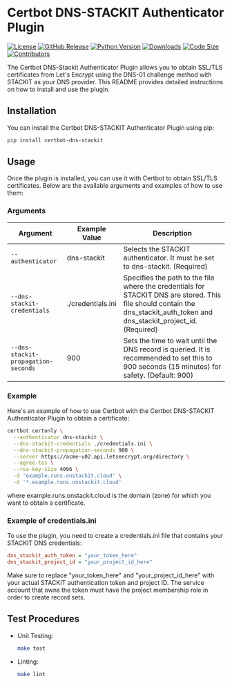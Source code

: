 # Certbot DNS-STACKIT Authenticator Plugin

[![License](https://img.shields.io/badge/License-MIT-blue.svg)](https://github.com/stackitcloud/certbot-dns-stackit/blob/main/LICENSE)
[![GitHub Release](https://img.shields.io/github/v/release/stackitcloud/certbot-dns-stackit.svg)](https://github.com/stackitcloud/certbot-dns-stackit/releases)
[![Python Version](https://img.shields.io/badge/Python-%3E=3.7-blue.svg)](https://www.python.org/downloads/)
[![Downloads](https://img.shields.io/pypi/dm/certbot-dns-stackit.svg)](https://pypi.org/project/certbot-dns-stackit/)
[![Code Size](https://img.shields.io/github/languages/code-size/stackitcloud/certbot-dns-stackit.svg)](https://github.com/stackitcloud/certbot-dns-stackit)
[![Contributors](https://img.shields.io/github/contributors/stackitcloud/certbot-dns-stackit.svg)](https://github.com/stackitcloud/certbot-dns-stackit/graphs/contributors)

The Certbot DNS-Stackit Authenticator Plugin allows you to obtain SSL/TLS certificates from Let's Encrypt using the
DNS-01 challenge method with STACKIT as your DNS provider. This README provides detailed instructions on how to install
and use the plugin.

## Installation

You can install the Certbot DNS-STACKIT Authenticator Plugin using pip:

```bash
pip install certbot-dns-stackit
```

## Usage

Once the plugin is installed, you can use it with Certbot to obtain SSL/TLS certificates. Below are the available
arguments and examples of how to use them:

### Arguments

| Argument                            | Example Value     | Description                                                                                                                                                                 |
|-------------------------------------|-------------------|-----------------------------------------------------------------------------------------------------------------------------------------------------------------------------|
| `--authenticator`                   | dns-stackit       | Selects the STACKIT authenticator. It must be set to dns-stackit. (Required)                                                                                                | 
| `--dns-stackit-credentials`         | ./credentials.ini | Specifies the path to the file where the credentials for STACKIT DNS are stored. This file should contain the dns_stackit_auth_token and dns_stackit_project_id. (Required) |
| `--dns-stackit-propagation-seconds` | 900               | Sets the time to wait until the DNS record is queried. It is recommended to set this to 900 seconds (15 minutes) for safety. (Default: 900)                                 |

### Example

Here's an example of how to use Certbot with the Certbot DNS-STACKIT Authenticator Plugin to obtain a certificate:

```bash
certbot certonly \
  --authenticator dns-stackit \
  --dns-stackit-credentials ./credentials.ini \
  --dns-stackit-propagation-seconds 900 \
  --server https://acme-v02.api.letsencrypt.org/directory \
  --agree-tos \
  --rsa-key-size 4096 \
  -d 'example.runs.onstackit.cloud' \
  -d '*.example.runs.onstackit.cloud'
```

where example.runs.onstackit.cloud is the domain (zone) for which you want to obtain a certificate.

### Example of credentials.ini

To use the plugin, you need to create a credentials.ini file that contains your STACKIT DNS credentials:

```ini
dns_stackit_auth_token = "your_token_here"
dns_stackit_project_id = "your_project_id_here"
```

Make sure to replace "your_token_here" and "your_project_id_here" with your actual STACKIT authentication token and
project ID. The service account that owns the token must have the project membership role in order to create record
sets.

## Test Procedures

- Unit Testing:
    ```bash
    make test
    ```

- Linting:
    ```bash
    make lint
    ```

